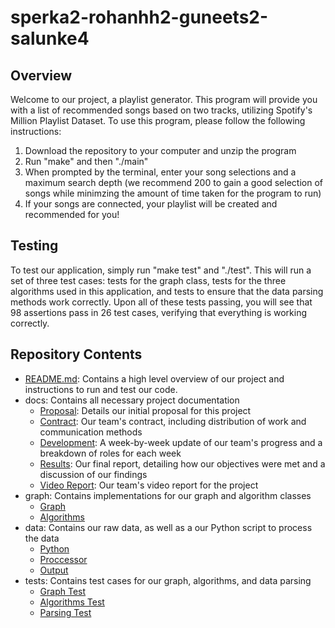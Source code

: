 # sperka2-rohanhh2-guneets2-salunke4

## Overview

Welcome to our project, a playlist generator. This program will provide you with a list of recommended songs based on two tracks, utilizing Spotify's Million Playlist Dataset. To use this program, please follow the following instructions:

1. Download the repository to your computer and unzip the program
2. Run "make" and then "./main"
3. When prompted by the terminal, enter your song selections and a maximum search depth (we recommend 200 to gain a good selection of songs while minimzing the amount of time taken for the program to run)
4. If your songs are connected, your playlist will be created and recommended for you!

## Testing

To test our application, simply run "make test" and "./test". This will run a set of three test cases: tests for the graph class, tests for the three algorithms used in this application, and tests to ensure that the data parsing methods work correctly. Upon all of these tests passing, you will see that 98 assertions pass in 26 test cases, verifying that everything is working correctly. 

## Repository Contents

* [README.md](https://github-dev.cs.illinois.edu/cs225-fa21/sperka2-rohanhh2-guneets2-salunke4/blob/main/README.md): Contains a high level overview of our project and instructions to run and test our code.
* docs: Contains all necessary project documentation
    * [Proposal](https://github-dev.cs.illinois.edu/cs225-fa21/sperka2-rohanhh2-guneets2-salunke4/blob/main/docs/project_proposal.md): Details our initial proposal for this project
    * [Contract](https://github-dev.cs.illinois.edu/cs225-fa21/sperka2-rohanhh2-guneets2-salunke4/blob/main/docs/team_contract.md): Our team's contract, including distribution of work and communication methods
    * [Development](https://github-dev.cs.illinois.edu/cs225-fa21/sperka2-rohanhh2-guneets2-salunke4/blob/main/docs/development.md): A week-by-week update of our team's progress and a breakdown of roles for each week
    * [Results](https://github-dev.cs.illinois.edu/cs225-fa21/sperka2-rohanhh2-guneets2-salunke4/blob/main/docs/results.md): Our final report, detailing how our objectives were met and a discussion of our findings
    * [Video Report](https://github-dev.cs.illinois.edu/cs225-fa21/sperka2-rohanhh2-guneets2-salunke4/blob/main/docs/final_recording.mp4): Our team's video report for the project
* graph: Contains implementations for our graph and algorithm classes
    * [Graph](https://github-dev.cs.illinois.edu/cs225-fa21/sperka2-rohanhh2-guneets2-salunke4/blob/main/graph/graph.cpp)
    * [Algorithms](https://github-dev.cs.illinois.edu/cs225-fa21/sperka2-rohanhh2-guneets2-salunke4/blob/main/graph/algorithms.cpp)
* data: Contains our raw data, as well as a our Python script to process the data
    * [Python](https://github-dev.cs.illinois.edu/cs225-fa21/sperka2-rohanhh2-guneets2-salunke4/blob/main/data/cleaner.py)
    * [Proccessor](https://github-dev.cs.illinois.edu/cs225-fa21/sperka2-rohanhh2-guneets2-salunke4/blob/main/data/data.cpp)
    * [Output](https://github-dev.cs.illinois.edu/cs225-fa21/sperka2-rohanhh2-guneets2-salunke4/blob/main/data/output.json)
* tests: Contains test cases for our graph, algorithms, and data parsing
    * [Graph Test](https://github-dev.cs.illinois.edu/cs225-fa21/sperka2-rohanhh2-guneets2-salunke4/blob/main/tests/test_graph.cpp)
    * [Algorithms Test](https://github-dev.cs.illinois.edu/cs225-fa21/sperka2-rohanhh2-guneets2-salunke4/blob/main/tests/test_algorithms.cpp)
    * [Parsing Test](https://github-dev.cs.illinois.edu/cs225-fa21/sperka2-rohanhh2-guneets2-salunke4/blob/main/tests/test_parsing.cpp)
